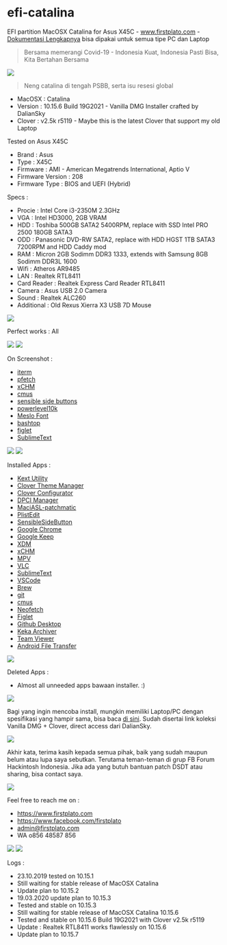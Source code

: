 # efi-catalina

EFI partition MacOSX Catalina for Asus X45C - www.firstplato.com - <a href="https://github.com/ipang-dwi/efi-catalina/wiki" target="_blank">Dokumentasi Lengkapnya</a> bisa dipakai untuk semua tipe PC dan Laptop

> Bersama memerangi Covid-19 - Indonesia Kuat, Indonesia Pasti Bisa, Kita Bertahan Bersama

<img src="https://raw.githubusercontent.com/ipang-dwi/efi-catalina/master/img/v6/1.png" />

> Neng catalina di tengah PSBB, serta isu resesi global

- MacOSX : Catalina
- Version : 10.15.6 Build 19G2021 - Vanilla DMG Installer crafted by DalianSky
- Clover : v2.5k r5119 - Maybe this is the latest Clover that support my old Laptop 

Tested on Asus X45C
- Brand : Asus
- Type : X45C
- Firmware : AMI - American Megatrends International, Aptio V
- Firmware Version : 208
- Firmware Type : BIOS and UEFI (Hybrid)

Specs :
- Procie : Intel Core i3-2350M 2.3GHz
- VGA : Intel HD3000, 2GB VRAM
- HDD : Toshiba 500GB SATA2 5400RPM, replace with SSD Intel PRO 2500 180GB SATA3
- ODD : Panasonic DVD-RW SATA2, replace with HDD HGST 1TB SATA3 7200RPM and HDD Caddy mod
- RAM : Micron 2GB Sodimm DDR3 1333, extends with Samsung 8GB Sodimm DDR3L 1600
- Wifi : Atheros AR9485
- LAN : Realtek RTL8411
- Card Reader : Realtek Express Card Reader RTL8411
- Camera : Asus USB 2.0 Camera
- Sound : Realtek ALC260
- Additional : Old Rexus Xierra X3 USB 7D Mouse

<img src="https://raw.githubusercontent.com/ipang-dwi/efi-catalina/master/img/v6/2.png" />

Perfect works : All

<img src="https://raw.githubusercontent.com/ipang-dwi/efi-catalina/master/img/v6/0.png" />

<img src="https://raw.githubusercontent.com/ipang-dwi/efi-catalina/master/img/v6/3.png" />

On Screenshot :
- <a href="https://iterm2.com" target="blank">iterm</a>
- <a href="https://github.com/dylanaraps/pfetch" target="blank">pfetch</a>
- <a href="https://sourceforge.net/projects/xchm/" target="blank">xCHM</a>
- <a href="https://cmus.github.io/" target="blank">cmus</a>
- <a href="https://github.com/archagon/sensible-side-buttons" target="blank">sensible side buttons</a>
- <a href="http://https://github.com/romkatv/powerlevel10k" target="blank">powerlevel10k</a>
- <a href="http://https://github.com/andreberg/Meslo-Font" target="blank">Meslo Font</a>
- <a href="http://https://github.com/aristocratos/bashtop" target="blank">bashtop</a>
- <a href="http://www.figlet.org/" target="blank">figlet</a> 
- <a href="https://www.sublimetext.com/" target="blank">SublimeText</a>

<img src="https://raw.githubusercontent.com/ipang-dwi/efi-catalina/master/img/v6/4.png" />
<img src="https://raw.githubusercontent.com/ipang-dwi/efi-catalina/master/img/v6/10.png" />

Installed Apps :
- <a href="http://cvad-mac.narod.ru/index/0-4" target="blank">Kext Utility</a>
- <a href="https://sourceforge.net/projects/cloverefiboot/" target="blank">Clover Theme Manager</a>
- <a href="https://sourceforge.net/projects/cloverefiboot/" target="blank">Clover Configurator</a>
- <a href="https://sourceforge.net/projects/dpcimanager/" target="blank">DPCI Manager</a>
- <a href="https://bitbucket.org/RehabMan/os-x-maciasl-patchmatic/src" target="blank">MaciASL-patchmatic</a>
- <a href="https://www.fatcatsoftware.com/plisteditpro/" target="blank">PlistEdit</a>
- <a href="https://sensible-side-buttons.archagon.net" target="blank">SensibleSideButton</a>
- <a href="https://www.google.com/chrome/" target="blank">Google Chrome</a>
- <a href="https://keep.google.com/" target="blank">Google Keep</a>
- <a href="http://xdman.sourceforge.net/" target="blank">XDM</a>
- <a href="https://sourceforge.net/projects/xchm/" target="blank">xCHM</a>
- <a href="https://mpv.io" target="blank">MPV</a>
- <a href="https://www.videolan.org/vlc/index.html" target="blank">VLC</a>
- <a href="https://www.sublimetext.com/" target="blank">SublimeText</a>
- <a href="https://code.visualstudio.com/" target="blank">VSCode</a>
- <a href="https://brew.sh/" target="blank">Brew</a>
- <a href="https://git-scm.com/" target="blank">git</a>
- <a href="https://cmus.github.io/" target="blank">cmus</a> 
- <a href="https://github.com/dylanaraps/neofetch" target="blank">Neofetch</a>
- <a href="http://www.figlet.org/" target="blank">Figlet</a>
- <a href="https://desktop.github.com/" target="blank">Github Desktop</a>
- <a href="https://www.keka.io/en/" target="blank">Keka Archiver</a>
- <a href="https://www.teamviewer.com/en-us/download/mac-os/" target="blank">Team Viewer</a>
- <a href="https://www.android.com/filetransfer/" target="blank">Android File Transfer</a>

<img src="https://raw.githubusercontent.com/ipang-dwi/efi-catalina/master/img/v6/5.png" />

Deleted Apps :
- Almost all unneeded apps bawaan installer. :)

<img src="https://raw.githubusercontent.com/ipang-dwi/efi-catalina/master/img/v6/6.png" />

Bagi yang ingin mencoba install, mungkin memiliki Laptop/PC dengan spesifikasi yang hampir sama, bisa baca <a href="https://github.com/ipang-dwi/efi-catalina/wiki" target="blank">di sini</a>. Sudah disertai link koleksi Vanilla DMG + Clover, direct access dari DalianSky.

<img src="https://raw.githubusercontent.com/ipang-dwi/efi-catalina/master/img/v6/7.png" />


Akhir kata, terima kasih kepada semua pihak, baik yang sudah maupun belum atau lupa saya sebutkan. Terutama teman-teman di grup FB Forum Hackintosh Indonesia. Jika ada yang butuh bantuan patch DSDT atau sharing, bisa contact saya.

<img src="https://raw.githubusercontent.com/ipang-dwi/efi-catalina/master/img/v6/8.png" />


Feel free to reach me on :
- https://www.firstplato.com
- https://www.facebook.com/firstplato
- admin@firstplato.com
- WA o856 48587 856

<img src="https://raw.githubusercontent.com/ipang-dwi/efi-catalina/master/img/v6/9.png" />
<img src="https://raw.githubusercontent.com/ipang-dwi/efi-catalina/master/img/v6/11.png" />

Logs :
- 23.10.2019 tested on 10.15.1
- Still waiting for stable release of MacOSX Catalina
- Update plan to 10.15.2
- 19.03.2020 update plan to 10.15.3
- Tested and stable on 10.15.3
- Still waiting for stable release of MacOSX Catalina 10.15.6
- Tested and stable on 10.15.6 Build 19G2021 with Clover v2.5k r5119
- Update : Realtek RTL8411 works flawlessly on 10.15.6
- Update plan to 10.15.7
